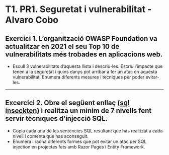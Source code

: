# T1. PR1. Seguretat i vulnerabilitat - Alvaro Cobo

## Exercici 1. L’organització OWASP Foundation va actualitzar en 2021 el seu Top 10 de vulnerabilitats més trobades en aplicacions web.
- Escull 3 vulnerabilitats d’aquesta llista i descriu-les. Escriu l’impacte que tenen a la seguretat i quins danys pot 
arribar a fer un atac en aquesta vulnerabilitat. Enumera diferents mesures i tècniques per poder evitar-les.

* * *
## Excercici 2. Obre el següent enllaç ([sql inseckten](https://www.sql-insekten.de/)) i realitza un mínim de 7 nivells fent servir tècniques d’injecció SQL.
- Copia cada una de les sentències SQL resultant que has realitzat a cada nivell i comenta que has aconseguit.
- Enumera i raona diferents formes que pot evitar un atac per SQL injection en projectes fets amb Razor Pages i Entity Framework. 